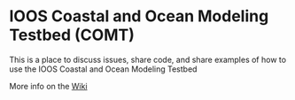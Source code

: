 IOOS Coastal and Ocean Modeling Testbed (COMT)
====

This is a place to discuss issues, share code, and share examples of how to use the IOOS Coastal and Ocean Modeling Testbed

More info on the [Wiki](https://github.com/ioos/comt/wiki)

